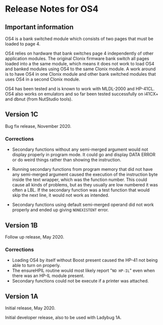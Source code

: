 # Release Notes for OS4

## Important information

OS4 is a bank switched module which consists of two pages that must be
loaded to page 4.

OS4 relies on hardware that bank switches page 4 independently of other
application modules. The original Clonix firmware bank switch all
pages loaded into a the same module, which means it does not work to
load OS4 and banked modules using OS4 to the same Clonix module.
A work around is to have OS4 in one Clonix module and other bank
switched modules that uses OS4 in a second Clonix module.

OS4 has been tested and is known to work with MLDL-2000 and HP-41CL.
OS4 also works on emulators and so far been tested successfully on
i41CX+ and dbnut (from NutStudio tools).

## Version 1C

Bug fix release, November 2020.

### Corrections

* Secondary functions without any semi-merged argument would not
  display properly in program mode. It could go and display DATA ERROR
  or do weird things rather than showing the instruction.

* Running secondary functions from program memory that did not have
  any semi-merged argument caused the execution of the instruction
  byte inside the text wrapper, which was the function number. This
  could cause all kinds of problems, but as they usually are low
  numbered it was often a LBL. If the secondary function was a test
  function that would skip the next line, it would not work as
  intended.

* Secondary functions using default semi-merged operand did not work
  properly and ended up giving `NONEXISTENT` error.

## Version 1B

Follow up release, May 2020.

### Corrections

* Loading OS4 by itself without Boost present caused the HP-41 not
  being able to turn on properly.
* The ensureHPIL routine would most likely report "`NO HP-IL`" even
  when there was an HP-IL module present.
* Secondary functions could not be execute if a printer was attached.

## Version 1A

Initial release, May 2020.

Initial developer release, also to be used with Ladybug 1A.
